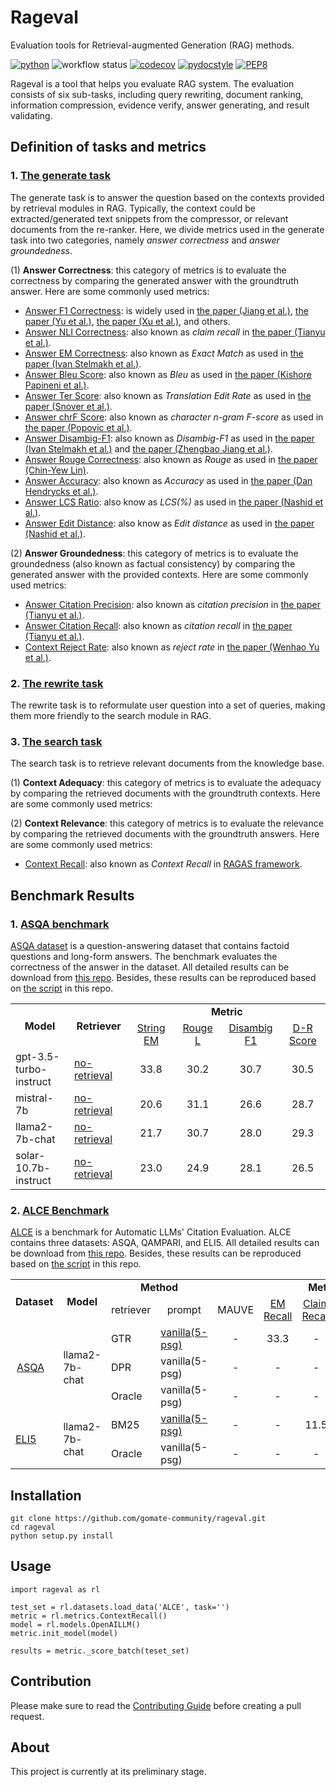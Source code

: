 # Rageval

Evaluation tools for Retrieval-augmented Generation (RAG) methods.

[![python](https://img.shields.io/badge/Python-3.8.18-3776AB.svg?style=flat&logo=python&logoColor=white)](https://www.python.org)
![workflow status](https://github.com/gomate-community/rageval/actions/workflows/makefile.yml/badge.svg)
[![codecov](https://codecov.io/gh/gomate-community/rageval/graph/badge.svg?token=AH4DNR46HL)](https://codecov.io/gh/gomate-community/rageval)
[![pydocstyle](https://img.shields.io/badge/pydocstyle-enabled-AD4CD3)](http://www.pydocstyle.org/en/stable/)
[![PEP8](https://img.shields.io/badge/code%20style-pep8-orange.svg)](https://www.python.org/dev/peps/pep-0008/)

Rageval is a tool that helps you evaluate RAG system. The evaluation consists of six sub-tasks, including query rewriting, document ranking, information compression, evidence verify, answer generating, and result validating.

## Definition of tasks and metrics
### 1. [The generate task](./rageval/tasks/_generate.py)
The generate task is to answer the question based on the contexts provided by retrieval modules in RAG. Typically, the context could be extracted/generated text snippets from the compressor, or relevant documents from the re-ranker. Here, we divide metrics used in the generate task into two categories, namely *answer correctness* and *answer groundedness*.

(1) **Answer Correctness**: this category of metrics is to evaluate the correctness by comparing the generated answer with the groundtruth answer. Here are some commonly used metrics:

* [Answer F1 Correctness](./rageval/metrics/_answer_f1.py): is widely used in [the paper (Jiang et al.)](https://arxiv.org/abs/2305.06983), [the paper (Yu et al.)](https://arxiv.org/abs/2311.09210), [the paper (Xu et al.)](https://arxiv.org/abs/2310.04408), and others.
* [Answer NLI Correctness](./rageval/metrics/_answer_claim_recall.py): also known as *claim recall* in [the paper (Tianyu et al.)](https://arxiv.org/abs/2305.14627).
* [Answer EM Correctness](./rageval/metrics/_answer_exact_match.py): also known as *Exact Match* as used in [the paper (Ivan Stelmakh et al.)](https://arxiv.org/abs/2204.06092).
* [Answer Bleu Score](./rageval/metrics/_answer_bleu.py): also known as *Bleu* as used in [the paper (Kishore Papineni et al.)](https://www.aclweb.org/anthology/P02-1040.pdf).
* [Answer Ter Score](./rageval/metrics/_answer_ter.py): also known as *Translation Edit Rate* as used in [the paper (Snover et al.)](https://aclanthology.org/2006.amta-papers.25).
* [Answer chrF Score](./rageval/metrics/_answer_chrf.py): also known as *character n-gram F-score* as used in [the paper (Popovic et al.)](https://aclanthology.org/W15-3049).
* [Answer Disambig-F1](./rageval/metrics/_answer_disambig_f1.py): also known as *Disambig-F1* as used in [the paper (Ivan Stelmakh et al.)](https://arxiv.org/abs/2204.06092) and [the paper (Zhengbao Jiang et al.)](https://arxiv.org/abs/2305.06983).
* [Answer Rouge Correctness](./rageval/metrics/_answer_rouge_correctness.py): also known as *Rouge* as used in [the paper (Chin-Yew Lin)](https://aclanthology.org/W04-1013.pdf).
* [Answer Accuracy](./rageval/metrics/_answer_accuracy.py): also known as *Accuracy* as used in [the paper (Dan Hendrycks et al.)](https://arxiv.org/abs/2009.03300).
* [Answer LCS Ratio](./rageval/metrics/_answer_lcs_ratio.py): also know as *LCS(%)* as used in [the paper (Nashid et al.)](https://ieeexplore.ieee.org/abstract/document/10172590).
* [Answer Edit Distance](./rageval/metrics/_answer_edit_distance.py): also know as *Edit distance* as used in [the paper (Nashid et al.)](https://ieeexplore.ieee.org/abstract/document/10172590).

(2) **Answer Groundedness**: this category of metrics is to evaluate the groundedness (also known as factual consistency) by comparing the generated answer with the provided contexts. Here are some commonly used metrics:

* [Answer Citation Precision](./rageval/metrics/_answer_citation_precision.py): also known as *citation precision* in [the paper (Tianyu et al.)](https://arxiv.org/abs/2305.14627).
* [Answer Citation Recall](./rageval/metrics/_answer_citation_recall.py): also known as *citation recall* in [the paper (Tianyu et al.)](https://arxiv.org/abs/2305.14627).
* [Context Reject Rate](./rageval/metrics/_context_reject_rate.py): also known as *reject rate* in [the paper (Wenhao Yu et al.)](https://arxiv.org/abs/2311.09210).

### 2. [The rewrite task](./rageval/tasks/_rewrite.py)
The rewrite task is to reformulate user question into a set of queries, making them more friendly to the search module in RAG. 

### 3. [The search task](./rageval/tasks/_search.py)
The search task is to retrieve relevant documents from the knowledge base.

(1) **Context Adequacy**: this category of metrics is to evaluate the adequacy by comparing the retrieved documents with the groundtruth contexts. Here are some commonly used metrics:

(2) **Context Relevance**: this category of metrics is to evaluate the relevance by comparing the retrieved documents with the groundtruth answers. Here are some commonly used metrics:

* [Context Recall](./rageval/metrics/_context_recall.py): also known as *Context Recall* in [RAGAS framework](https://github.com/explodinggradients/ragas).

## Benchmark Results

### 1. [ASQA benchmark](benchmarks/ASQA/README.md)

[ASQA dataset](https://huggingface.co/datasets/din0s/asqa) is a question-answering dataset that contains factoid questions and long-form answers. The benchmark evaluates the correctness of the answer in the dataset. All detailed results can be download from [this repo](https://huggingface.co/datasets/golaxy/rag-bench/viewer/asqa). Besides, these results can be reproduced based on [the script](./benchmarks/ASQA/run.sh) in this repo.


<table>
 <col width=166>
 <col width=125>
 <col width=125 span=4>
 <tr>
  <td rowspan=2 align="center"><b>Model</b></td>
  <td rowspan=2 align="center"><b>Retriever</b></td>
  <td colspan=4 align="center"><b>Metric</b></td>
 </tr>
 <tr>
  <td align="center"><a href="rageval\metrics\_answer_exact_match.py">String EM</a></td>
  <td align="center"><a href="rageval\metrics\_answer_rouge_correctness.py">Rouge L</a></td>
  <td align="center"><a href="rageval\metrics\_answer_disambig_f1.py">Disambig F1</a></td>
  <td align="center"><a href="benchmarks\ASQA\asqa_benchmark.py">D-R Score</a></td>
 </tr>
 <tr>
  <td>gpt-3.5-turbo-instruct</td>
  <td><a href="https://huggingface.co/datasets/golaxy/rag-bench/viewer/asqa/gpt_3.5_turbo_instruct">no-retrieval</a></td>
  <td align="center">33.8</td>
  <td align="center">30.2</td>
  <td align="center">30.7</td>
  <td align="center">30.5</td>
 </tr>
 <tr>
  <td>mistral-7b</td>
  <td><a href="https://huggingface.co/datasets/golaxy/rag-bench/viewer/asqa/mistral_7b">no-retrieval</a></td>
  <td align="center">20.6</td>
  <td align="center">31.1</td>
  <td align="center">26.6</td>
  <td align="center">28.7</td>
 </tr>
 <tr>
  <td>llama2-7b-chat</td>
  <td><a href="https://huggingface.co/datasets/golaxy/rag-bench/viewer/asqa/llama2_7b_chat">no-retrieval</a></td>
  <td align="center">21.7</td>
  <td align="center">30.7</td>
  <td align="center">28.0</td>
  <td align="center">29.3</td>
 </tr>
 <tr>
  <td>solar-10.7b-instruct</td>
  <td><a href="https://huggingface.co/datasets/golaxy/rag-bench/viewer/asqa/solar_10.7b_instruct">no-retrieval</a></td>
  <td align="center">23.0</td>
  <td align="center">24.9</td>
  <td align="center">28.1</td>
  <td align="center">26.5</td>
 </tr>
</table>

### 2. [ALCE Benchmark](benchmarks/ALCE)

[ALCE](https://github.com/princeton-nlp/ALCE) is a benchmark for Automatic LLMs' Citation Evaluation. ALCE contains three datasets: ASQA, QAMPARI, and ELI5. All detailed results can be download from [this repo](https://huggingface.co/datasets/golaxy/rag-bench/viewer/alce_eli5_bm25). Besides, these results can be reproduced based on [the script](./benchmarks/ALCE/ASQA/run.sh) in this repo.

<table>
 <col width=75>
 <col width=125>
 <col width=85>
 <col width=145>
 <col width=125 span=5>
 <tr>
  <td rowspan=2 align="center"><b>Dataset</b></td>
  <td rowspan=2 align="center"><b>Model</b></td>
  <td colspan=2 align="center"><b>Method</b></td>
  <td colspan=5 align="center"><b>Metric</b></td>
 </tr>
 <tr>
  <td align="center">retriever</td>
  <td align="center">prompt</td>
  <td align="center">MAUVE</td>
  <td align="center"><a href="rageval\metrics\_answer_exact_match.py">EM Recall</a></td>
  <td align="center"><a href="rageval\metrics\_answer_claim_recall.py">Claim Recall</a></td>
  <td align="center"><a href="rageval\metrics\_answer_citation_recall.py">Citation Recall</a></td>
  <td align="center"><a href="rageval\metrics\_answer_citation_precision.py">Citation Precision</a></td>
 </tr>
 <tr>
  <!-- <td rowspan=7><a href="benchmarks/ALCE/ASQA/README.md">ASQA</a></td>
  <td rowspan=7>llama2-7b-chat</td>
  <td rowspan=5>GTR</td>   -->
  <td rowspan=3 style="text-align:left;padding-left:10px"><a href="benchmarks/ALCE/ASQA/README.md">ASQA</a></td>
  <td rowspan=3>llama2-7b-chat</td>
  <td rowspan=1>GTR</td>
  <td><a href="https://huggingface.co/datasets/golaxy/rag-bench/viewer/alce_asqa_gtr">vanilla(5-psg)</a></td>
  <td align="center">-</td>
  <td align="center">33.3</td>
  <td align="center">-</td>
  <td align="center">55.9</td>
  <td align="center">80.0</td>
 </tr>
 <!-- <tr>
  <td>summary(5-psg)</td>
  <td align="center">-</td>
  <td align="center">-</td>
  <td align="center">-</td>
  <td align="center">-</td>
  <td align="center">-</td>
 </tr>
  <tr>
  <td>summary(10-psg)</td>
  <td align="center">-</td>
  <td align="center">-</td>
  <td align="center">-</td>
  <td align="center">-</td>
  <td align="center">-</td>
 </tr>
  <tr>
  <td>snippet(5-psg)</td>
  <td align="center">-</td>
  <td align="center">-</td>
  <td align="center">-</td>
  <td align="center">-</td>
  <td align="center">-</td>
 </tr>
  <tr>
  <td>snippet(10-psg)</td>
  <td align="center">-</td>
  <td align="center">-</td>
  <td align="center">-</td>
  <td align="center">-</td>
  <td align="center">-</td>
 </tr> -->
 <tr>
  <td>DPR</td>
  <td>vanilla(5-psg)</td>
  <td align="center">-</td>
  <td align="center">-</td>
  <td align="center">-</td>
  <td align="center">-</td>
  <td align="center">-</td>
 </tr>
 <tr>
  <td>Oracle</td>
  <td>vanilla(5-psg)</td>
  <td align="center">-</td>
  <td align="center">-</td>
  <td align="center">-</td>
  <td align="center">-</td>
  <td align="center">-</td>
 </tr>
 <tr>
  <!-- <td rowspan=6><a href="benchmarks/ALCE/ELI5/README.md">ELI5</a></td>
  <td rowspan=6>llama2-7b-chat</td>
  <td rowspan=5>BM25</td> -->
  <td rowspan=3><a href="benchmarks/ALCE/ELI5/README.md">ELI5</a></td>
  <td rowspan=3>llama2-7b-chat</td>
  <td rowspan=1>BM25</td>
  <td><a href="https://huggingface.co/datasets/golaxy/rag-bench/viewer/alce_eli5_bm25">vanilla(5-psg)</a></td>
  <td align="center">-</td>
  <td align="center">-</td>
  <td align="center">11.5</td>
  <td align="center">26.6</td>
  <td align="center">74.5</td>
 </tr>
 <!-- <tr>
  <td>summary(5-psg)</td>
  <td align="center">-</td>
  <td align="center">-</td>
  <td align="center">-</td>
  <td align="center">-</td>
  <td align="center">-</td>
 </tr>
  <tr>
  <td>summary(10-psg)</td>
  <td align="center">-</td>
  <td align="center">-</td>
  <td align="center">-</td>
  <td align="center">-</td>
  <td align="center">-</td>
 </tr>
  <tr>
  <td>snippet(5-psg)</td>
  <td align="center">-</td>
  <td align="center">-</td>
  <td align="center">-</td>
  <td align="center">-</td>
  <td align="center">-</td>
 </tr>
  <tr>
  <td>snippet(10-psg)</td>
  <td align="center">-</td>
  <td align="center">-</td>
  <td align="center">-</td>
  <td align="center">-</td>
  <td align="center">-</td>
 </tr> -->
 <tr>
  <td>Oracle</td>
  <td>vanilla(5-psg)</td>
  <td align="center">-</td>
  <td align="center">-</td>
  <td align="center">-</td>
  <td align="center">-</td>
  <td align="center">-</td>
 </tr>
</table>


## Installation

```
git clone https://github.com/gomate-community/rageval.git
cd rageval
python setup.py install
```
## Usage

```
import rageval as rl

test_set = rl.datasets.load_data('ALCE', task='')
metric = rl.metrics.ContextRecall()
model = rl.models.OpenAILLM()
metric.init_model(model)

results = metric._score_batch(teset_set)

```

## Contribution

Please make sure to read the [Contributing Guide](./CONTRIBUTING.md) before creating a pull request.

## About

This project is currently at its preliminary stage.
